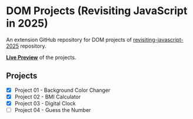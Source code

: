 # DOM Projects (Revisiting JavaScript in 2025)

An extension GitHub repository for DOM projects of [revisiting-javascript-2025](https://github.com/Ashmin-Bhujel/revisiting-javascript-2025) repository.

[**Live Preview**](https://ashmin-bhujel.github.io/dom-projects-rvjs2025/) of the projects.

## Projects

- [x] Project 01 - Background Color Changer
- [x] Project 02 - BMI Calculator
- [x] Project 03 - Digital Clock
- [ ] Project 04 - Guess the Number
